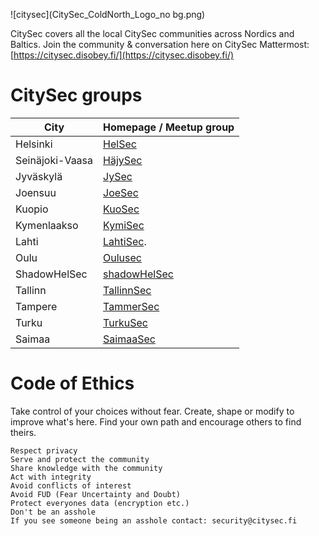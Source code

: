 ![citysec](CitySec_ColdNorth_Logo_no bg.png)


CitySec covers all the local CitySec communities across Nordics and Baltics. Join the community & conversation here on CitySec Mattermost: [https://citysec.disobey.fi/](https://citysec.disobey.fi/)


# CitySec groups

| City            | Homepage / Meetup group                          |
| --------------- | ------------------------------------------------ |
| Helsinki        | [HelSec](https://helsec.fi)                      |
| Seinäjoki-Vaasa | [HäjySec](https://www.hajysec.fi)                |
| Jyväskylä       | [JySec](https://jysec.fi/)                       |
| Joensuu         | [JoeSec](https://joesec-fi.github.io/)           |
| Kuopio          | [KuoSec](https://kuosec.fi/)                     |
| Kymenlaakso     | [KymiSec](https://twitter.com/KymiSec)           |
| Lahti           | [LahtiSec](https://lahtisec.fi).                 |
| Oulu            | [Oulusec](https://oulusec.fi/)                   |
| ShadowHelSec    | [shadowHelSec](https://twitter.com/shadowHelSec) |
| Tallinn         | [TallinnSec](https://www.tallinnsec.ee)          |
| Tampere         | [TammerSec](https://tammersec.fi/)               |
| Turku           | [TurkuSec](https://turkusec.fi/)                 |
| Saimaa          | [SaimaaSec](https://twitter.com/saimaasec)       |


# Code of Ethics

Take control of your choices without fear. Create, shape or modify to improve what's here. Find your own path and encourage others to find theirs.

    Respect privacy
    Serve and protect the community
    Share knowledge with the community
    Act with integrity
    Avoid conflicts of interest
    Avoid FUD (Fear Uncertainty and Doubt)
    Protect everyones data (encryption etc.)
    Don't be an asshole
    If you see someone being an asshole contact: security@citysec.fi
  
